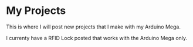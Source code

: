 
# My Projects

This is where I will post new projects that I make with my Arduino Mega.

I currenty have a RFID Lock posted that works with the Arduino Mega only.
